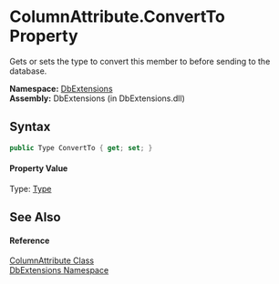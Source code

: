 ColumnAttribute.ConvertTo Property
==================================
Gets or sets the type to convert this member to before sending to the database.

**Namespace:** [DbExtensions][1]  
**Assembly:** DbExtensions (in DbExtensions.dll)

Syntax
------

```csharp
public Type ConvertTo { get; set; }
```

#### Property Value
Type: [Type][2]

See Also
--------

#### Reference
[ColumnAttribute Class][3]  
[DbExtensions Namespace][1]  

[1]: ../README.md
[2]: http://msdn.microsoft.com/en-us/library/42892f65
[3]: README.md